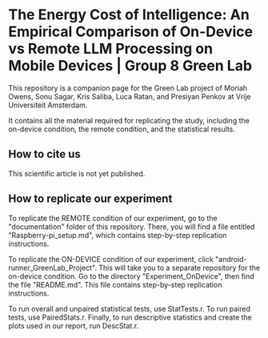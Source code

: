 #  The Energy Cost of Intelligence: An Empirical Comparison of On-Device vs Remote LLM Processing on Mobile Devices | Group 8 Green Lab
This repository is a companion page for the Green Lab project of Moriah Owens, Sonu Sagar, Kris Saliba, Luca Ratan, and Presiyan Penkov at Vrije Universiteit Amsterdam.

It contains all the material required for replicating the study, including the on-device condition, the remote condition, and the statistical results.

## How to cite us
This scientific article is not yet published.

## How to replicate our experiment
To replicate the REMOTE condition of our experiment, go to the "documentation" folder of this repository. There, you will find a file entitled "Raspberry-pi_setup.md", which contains step-by-step replication instructions.

To replicate the ON-DEVICE condition of our experiment, click "android-runner_GreenLab_Project". This will take you to a separate repository for the on-device condition. Go to the directory "Experiment_OnDevice", then find the file "README.md". This file contains step-by-step replication instructions.

To run overall and unpaired statistical tests, use StatTests.r. To run paired tests, use PairedStats.r. Finally, to run descriptive statistics and create the plots used in our report, run DescStat.r.
